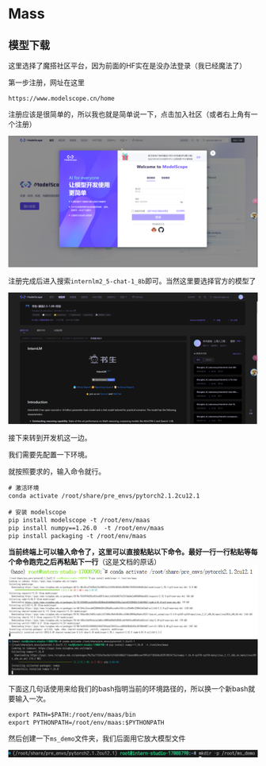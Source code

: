 # Mass

## 模型下载

这里选择了魔搭社区平台，因为前面的HF实在是没办法登录（我已经魔法了）

第一步注册，网址在这里

```
https://www.modelscope.cn/home

```
注册应该是很简单的，所以我也就是简单说一下，点击加入社区（或者右上角有一个注册）

![1732193300972](image/readme/1732193300972.png)

注册完成后进入搜索`internlm2_5-chat-1_8b`即可。当然这里要选择官方的模型了

![1732195545231](image/readme/1732195545231.png)

接下来转到开发机这一边。

我们需要先配置一下环境。

就按照要求的，输入命令就行。

```
# 激活环境
conda activate /root/share/pre_envs/pytorch2.1.2cu12.1

# 安装 modelscope
pip install modelscope -t /root/env/maas
pip install numpy==1.26.0  -t /root/env/maas
pip install packaging -t /root/env/maas
```

**当前终端上可以输入命令了，这里可以直接粘贴以下命令。最好一行一行粘贴等每个命令跑完之后再粘贴下一行**（这是文档的原话）
![1732195832024](image/readme/1732195832024.png)
![1732195918865](image/readme/1732195918865.png)
![1732196054530](image/readme/1732196054530.png)

下面这几句话使用来给我们的bash指明当前的环境路径的，所以换一个新bash就要输入一次。

```
export PATH=$PATH:/root/env/maas/bin
export PYTHONPATH=/root/env/maas:$PYTHONPATH
```
然后创建一下`ms_demo`文件夹，我们后面用它放大模型文件

![1732196343868](image/readme/1732196343868.png)

